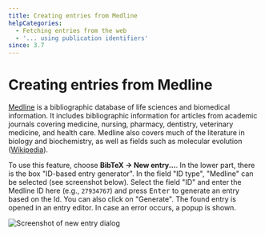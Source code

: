 ```yaml
---
title: Creating entries from Medline
helpCategories:
  - Fetching entries from the web
  - '... using publication identifiers'
since: 3.7
---
```

# Creating entries from Medline

[Medline](https://www.nlm.nih.gov/pubs/factsheets/medline.html) is a bibliographic database of life sciences and biomedical information. It includes bibliographic information for articles from academic journals covering medicine, nursing, pharmacy, dentistry, veterinary medicine, and health care. Medline also covers much of the literature in biology and biochemistry, as well as fields such as molecular evolution ([Wikipedia](https://en.wikipedia.org/wiki/MEDLINE)).

To use this feature, choose **BibTeX → New entry...**. In the lower part, there is the box "ID-based entry generator". In the field "ID type", "Medline" can be selected (see screenshot below). Select the field "ID" and enter the Medline ID here (e.g., `27934767`) and press <kbd>Enter</kbd> to generate an entry based on the Id. You can also click on "Generate". The found entry is opened in an entry editor. In case an error occurs, a popup is shown.

![Screenshot of new entry dialog](./images/NewEntryChooseType-IDGeneratorHighlighted-Medline.png)